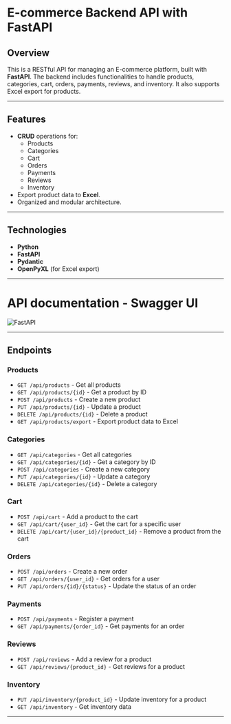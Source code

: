 # E-commerce Backend API with FastAPI

## Overview
This is a RESTful API for managing an E-commerce platform, built with **FastAPI**. The backend includes functionalities to handle products, categories, cart, orders, payments, reviews, and inventory. It also supports Excel export for products.

---

## Features
- **CRUD** operations for:
  - Products
  - Categories
  - Cart
  - Orders
  - Payments
  - Reviews
  - Inventory
- Export product data to **Excel**.
- Organized and modular architecture.

---

## Technologies
- **Python**
- **FastAPI**
- **Pydantic**
- **OpenPyXL** (for Excel export)

---
# API documentation - Swagger UI

![FastAPI](https://i.ibb.co/ryCxSdP/fastapi.png)

---
## Endpoints
### **Products**
- `GET /api/products` - Get all products
- `GET /api/products/{id}` - Get a product by ID
- `POST /api/products` - Create a new product
- `PUT /api/products/{id}` - Update a product
- `DELETE /api/products/{id}` - Delete a product
- `GET /api/products/export` - Export product data to Excel

### **Categories**
- `GET /api/categories` - Get all categories
- `GET /api/categories/{id}` - Get a category by ID
- `POST /api/categories` - Create a new category
- `PUT /api/categories/{id}` - Update a category
- `DELETE /api/categories/{id}` - Delete a category

### **Cart**
- `POST /api/cart` - Add a product to the cart
- `GET /api/cart/{user_id}` - Get the cart for a specific user
- `DELETE /api/cart/{user_id}/{product_id}` - Remove a product from the cart

### **Orders**
- `POST /api/orders` - Create a new order
- `GET /api/orders/{user_id}` - Get orders for a user
- `PUT /api/orders/{id}/{status}` - Update the status of an order

### **Payments**
- `POST /api/payments` - Register a payment
- `GET /api/payments/{order_id}` - Get payments for an order

### **Reviews**
- `POST /api/reviews` - Add a review for a product
- `GET /api/reviews/{product_id}` - Get reviews for a product

### **Inventory**
- `PUT /api/inventory/{product_id}` - Update inventory for a product
- `GET /api/inventory` - Get inventory data

---
